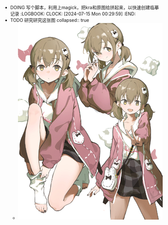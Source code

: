 - DOING 写个脚本，利用上magick，把kra和原图给拼起来，以快速创建临摹记录
  :LOGBOOK:
  CLOCK: [2024-07-15 Mon 00:29:59]
  :END:
- TODO 研究研究这张图
  collapsed:: true
	- ![cc76325d0952359663512fa8383dedd8.jpg](../assets/cc76325d0952359663512fa8383dedd8_1721008558864_0.jpg)